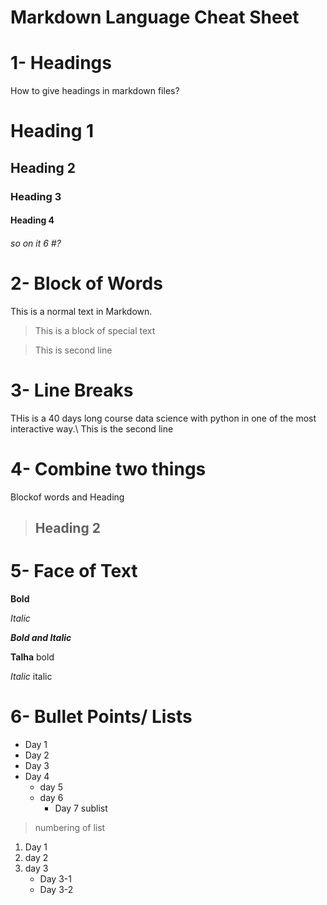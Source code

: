 # Markdown Language Cheat Sheet
# 1- Headings
How to give headings in markdown files?
# Heading 1
## Heading 2
### Heading 3
#### Heading 4

###### so on it 6 #?


# 2- Block of Words
This is a normal text in Markdown.

> This is a block of special text 

> This is second line

# 3- Line Breaks

THis is a 40 days long course data science with python in one of the most interactive way.\ This is the second line

# 4- Combine two things
Blockof words and Heading

> ## Heading 2

# 5- Face of Text
**Bold** 

*Italic*

***Bold and Italic***

__Talha__   bold

_Italic_   italic

# 6- Bullet Points/ Lists

- Day 1
- Day 2
- Day 3
- Day 4
    - day 5
    - day 6
        - Day 7 sublist

> numbering of list
1. Day 1
2. day 2
3. day 3
    - Day 3-1
    - Day 3-2

 
